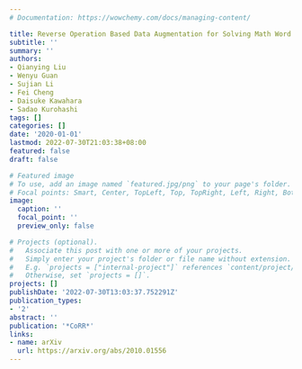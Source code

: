 ```yaml
---
# Documentation: https://wowchemy.com/docs/managing-content/

title: Reverse Operation Based Data Augmentation for Solving Math Word Problems
subtitle: ''
summary: ''
authors:
- Qianying Liu
- Wenyu Guan
- Sujian Li
- Fei Cheng
- Daisuke Kawahara
- Sadao Kurohashi
tags: []
categories: []
date: '2020-01-01'
lastmod: 2022-07-30T21:03:38+08:00
featured: false
draft: false

# Featured image
# To use, add an image named `featured.jpg/png` to your page's folder.
# Focal points: Smart, Center, TopLeft, Top, TopRight, Left, Right, BottomLeft, Bottom, BottomRight.
image:
  caption: ''
  focal_point: ''
  preview_only: false

# Projects (optional).
#   Associate this post with one or more of your projects.
#   Simply enter your project's folder or file name without extension.
#   E.g. `projects = ["internal-project"]` references `content/project/deep-learning/index.md`.
#   Otherwise, set `projects = []`.
projects: []
publishDate: '2022-07-30T13:03:37.752291Z'
publication_types:
- '2'
abstract: ''
publication: '*CoRR*'
links:
- name: arXiv
  url: https://arxiv.org/abs/2010.01556
---
```

